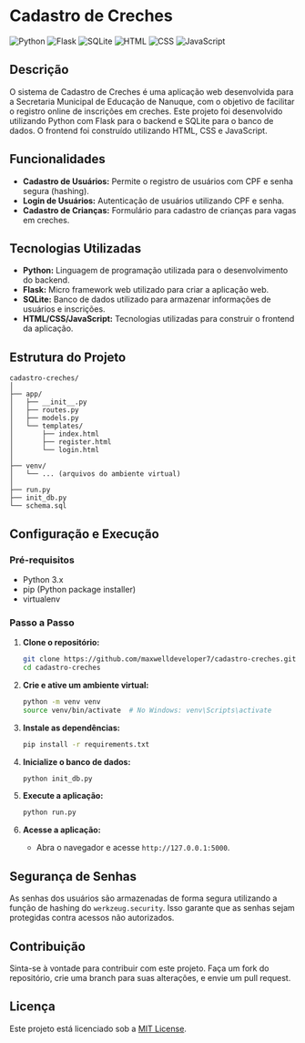 # Cadastro de Creches

![Python](https://img.shields.io/badge/Python-3.10.12-blue.svg)
![Flask](https://img.shields.io/badge/Flask-3.0.3-green.svg)
![SQLite](https://img.shields.io/badge/SQLite-3.35.5-orange.svg)
![HTML](https://img.shields.io/badge/HTML-5-red.svg)
![CSS](https://img.shields.io/badge/CSS-3-blue.svg)
![JavaScript](https://img.shields.io/badge/JavaScript-ES6-yellow.svg)

## Descrição

O sistema de Cadastro de Creches é uma aplicação web desenvolvida para a Secretaria Municipal de Educação de Nanuque, com o objetivo de facilitar o registro online de inscrições em creches. Este projeto foi desenvolvido utilizando Python com Flask para o backend e SQLite para o banco de dados. O frontend foi construído utilizando HTML, CSS e JavaScript.

## Funcionalidades

- **Cadastro de Usuários:** Permite o registro de usuários com CPF e senha segura (hashing).
- **Login de Usuários:** Autenticação de usuários utilizando CPF e senha.
- **Cadastro de Crianças:** Formulário para cadastro de crianças para vagas em creches.

## Tecnologias Utilizadas

- **Python:** Linguagem de programação utilizada para o desenvolvimento do backend.
- **Flask:** Micro framework web utilizado para criar a aplicação web.
- **SQLite:** Banco de dados utilizado para armazenar informações de usuários e inscrições.
- **HTML/CSS/JavaScript:** Tecnologias utilizadas para construir o frontend da aplicação.

## Estrutura do Projeto

```plaintext
cadastro-creches/
│
├── app/
│   ├── __init__.py
│   ├── routes.py
│   ├── models.py
│   └── templates/
│       ├── index.html
│       ├── register.html
│       └── login.html
│
├── venv/
│   └── ... (arquivos do ambiente virtual)
│
├── run.py
├── init_db.py
└── schema.sql
```

## Configuração e Execução

### Pré-requisitos

- Python 3.x
- pip (Python package installer)
- virtualenv

### Passo a Passo

1. **Clone o repositório:**
   ```bash
   git clone https://github.com/maxwelldeveloper7/cadastro-creches.git
   cd cadastro-creches
   ```

2. **Crie e ative um ambiente virtual:**
   ```bash
   python -m venv venv
   source venv/bin/activate  # No Windows: venv\Scripts\activate
   ```

3. **Instale as dependências:**
   ```bash
   pip install -r requirements.txt
   ```

4. **Inicialize o banco de dados:**
   ```bash
   python init_db.py
   ```

5. **Execute a aplicação:**
   ```bash
   python run.py
   ```

6. **Acesse a aplicação:**
   - Abra o navegador e acesse `http://127.0.0.1:5000`.

## Segurança de Senhas

As senhas dos usuários são armazenadas de forma segura utilizando a função de hashing do `werkzeug.security`. Isso garante que as senhas sejam protegidas contra acessos não autorizados.

## Contribuição

Sinta-se à vontade para contribuir com este projeto. Faça um fork do repositório, crie uma branch para suas alterações, e envie um pull request.

## Licença

Este projeto está licenciado sob a [MIT License](LICENSE).